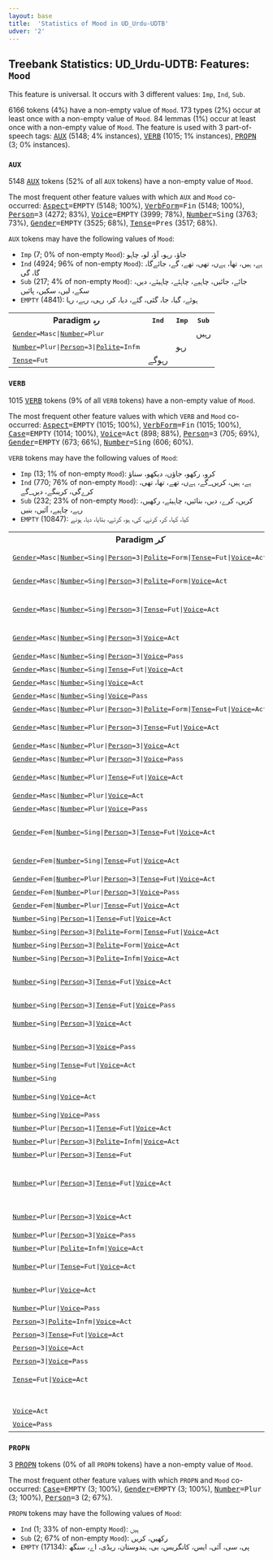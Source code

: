 ```yaml
---
layout: base
title:  'Statistics of Mood in UD_Urdu-UDTB'
udver: '2'
---
```


## Treebank Statistics: UD_Urdu-UDTB: Features: `Mood`

This feature is universal.
It occurs with 3 different values: `Imp`, `Ind`, `Sub`.

6166 tokens (4%) have a non-empty value of `Mood`.
173 types (2%) occur at least once with a non-empty value of `Mood`.
84 lemmas (1%) occur at least once with a non-empty value of `Mood`.
The feature is used with 3 part-of-speech tags: <tt><a href="ur_udtb-pos-AUX.html">AUX</a></tt> (5148; 4% instances), <tt><a href="ur_udtb-pos-VERB.html">VERB</a></tt> (1015; 1% instances), <tt><a href="ur_udtb-pos-PROPN.html">PROPN</a></tt> (3; 0% instances).

### `AUX`

5148 <tt><a href="ur_udtb-pos-AUX.html">AUX</a></tt> tokens (52% of all `AUX` tokens) have a non-empty value of `Mood`.

The most frequent other feature values with which `AUX` and `Mood` co-occurred: <tt><a href="ur_udtb-feat-Aspect.html">Aspect</a></tt><tt>=EMPTY</tt> (5148; 100%), <tt><a href="ur_udtb-feat-VerbForm.html">VerbForm</a></tt><tt>=Fin</tt> (5148; 100%), <tt><a href="ur_udtb-feat-Person.html">Person</a></tt><tt>=3</tt> (4272; 83%), <tt><a href="ur_udtb-feat-Voice.html">Voice</a></tt><tt>=EMPTY</tt> (3999; 78%), <tt><a href="ur_udtb-feat-Number.html">Number</a></tt><tt>=Sing</tt> (3763; 73%), <tt><a href="ur_udtb-feat-Gender.html">Gender</a></tt><tt>=EMPTY</tt> (3525; 68%), <tt><a href="ur_udtb-feat-Tense.html">Tense</a></tt><tt>=Pres</tt> (3517; 68%).

`AUX` tokens may have the following values of `Mood`:

* `Imp` (7; 0% of non-empty `Mood`): جاؤ، رہو، آؤ، لو، چاہو
* `Ind` (4924; 96% of non-empty `Mood`): ہے، ہیں، تھا، ہےں، تھی، تھے، گے، جائےگا، گا، گی
* `Sub` (217; 4% of non-empty `Mood`): جائے، جائیں، چاہیے، چاہئے، چاہیئے، دیں، سکے، لیں، سکیں، پائیں
* `EMPTY` (4841): ہوئے، گیا، جا، گئی، گئے، دیا، کر، رہی، رہے، رہا

<table>
  <tr><th>Paradigm <i>رہ</i></th><th><tt>Ind</tt></th><th><tt>Imp</tt></th><th><tt>Sub</tt></th></tr>
  <tr><td><tt><tt><a href="ur_udtb-feat-Gender.html">Gender</a></tt><tt>=Masc</tt>|<tt><a href="ur_udtb-feat-Number.html">Number</a></tt><tt>=Plur</tt></tt></td><td></td><td></td><td>رہیں</td></tr>
  <tr><td><tt><tt><a href="ur_udtb-feat-Number.html">Number</a></tt><tt>=Plur</tt>|<tt><a href="ur_udtb-feat-Person.html">Person</a></tt><tt>=3</tt>|<tt><a href="ur_udtb-feat-Polite.html">Polite</a></tt><tt>=Infm</tt></tt></td><td></td><td>رہو</td><td></td></tr>
  <tr><td><tt><tt><a href="ur_udtb-feat-Tense.html">Tense</a></tt><tt>=Fut</tt></tt></td><td>رہوگے</td><td></td><td></td></tr>
</table>

### `VERB`

1015 <tt><a href="ur_udtb-pos-VERB.html">VERB</a></tt> tokens (9% of all `VERB` tokens) have a non-empty value of `Mood`.

The most frequent other feature values with which `VERB` and `Mood` co-occurred: <tt><a href="ur_udtb-feat-Aspect.html">Aspect</a></tt><tt>=EMPTY</tt> (1015; 100%), <tt><a href="ur_udtb-feat-VerbForm.html">VerbForm</a></tt><tt>=Fin</tt> (1015; 100%), <tt><a href="ur_udtb-feat-Case.html">Case</a></tt><tt>=EMPTY</tt> (1014; 100%), <tt><a href="ur_udtb-feat-Voice.html">Voice</a></tt><tt>=Act</tt> (898; 88%), <tt><a href="ur_udtb-feat-Person.html">Person</a></tt><tt>=3</tt> (705; 69%), <tt><a href="ur_udtb-feat-Gender.html">Gender</a></tt><tt>=EMPTY</tt> (673; 66%), <tt><a href="ur_udtb-feat-Number.html">Number</a></tt><tt>=Sing</tt> (606; 60%).

`VERB` tokens may have the following values of `Mood`:

* `Imp` (13; 1% of non-empty `Mood`): کرو، رکھو، جاؤں، دیکھو، سناؤ
* `Ind` (770; 76% of non-empty `Mood`): ہے، ہیں، کریں_گے، ہےں، تھے، تھا، تھی، کرےگی، کریںگے، دیں_گے
* `Sub` (232; 23% of non-empty `Mood`): کریں، کرے، دیں، بنائیں، چاہیئے، رکھیں، رہے، چاہیے، آئیں، بنیں
* `EMPTY` (10847): کیا، کہا، کر، کرنے، کی، ہو، کرتے، بتایا، دیا، ہونے

<table>
  <tr><th>Paradigm <i>کر</i></th><th><tt>Ind</tt></th><th><tt>Imp</tt></th><th><tt>Sub</tt></th></tr>
  <tr><td><tt><tt><a href="ur_udtb-feat-Gender.html">Gender</a></tt><tt>=Masc</tt>|<tt><a href="ur_udtb-feat-Number.html">Number</a></tt><tt>=Sing</tt>|<tt><a href="ur_udtb-feat-Person.html">Person</a></tt><tt>=3</tt>|<tt><a href="ur_udtb-feat-Polite.html">Polite</a></tt><tt>=Form</tt>|<tt><a href="ur_udtb-feat-Tense.html">Tense</a></tt><tt>=Fut</tt>|<tt><a href="ur_udtb-feat-Voice.html">Voice</a></tt><tt>=Act</tt></tt></td><td>کریں_گے, کریںگے</td><td></td><td></td></tr>
  <tr><td><tt><tt><a href="ur_udtb-feat-Gender.html">Gender</a></tt><tt>=Masc</tt>|<tt><a href="ur_udtb-feat-Number.html">Number</a></tt><tt>=Sing</tt>|<tt><a href="ur_udtb-feat-Person.html">Person</a></tt><tt>=3</tt>|<tt><a href="ur_udtb-feat-Polite.html">Polite</a></tt><tt>=Form</tt>|<tt><a href="ur_udtb-feat-Voice.html">Voice</a></tt><tt>=Act</tt></tt></td><td></td><td></td><td>کریں_گے, کریں</td></tr>
  <tr><td><tt><tt><a href="ur_udtb-feat-Gender.html">Gender</a></tt><tt>=Masc</tt>|<tt><a href="ur_udtb-feat-Number.html">Number</a></tt><tt>=Sing</tt>|<tt><a href="ur_udtb-feat-Person.html">Person</a></tt><tt>=3</tt>|<tt><a href="ur_udtb-feat-Tense.html">Tense</a></tt><tt>=Fut</tt>|<tt><a href="ur_udtb-feat-Voice.html">Voice</a></tt><tt>=Act</tt></tt></td><td>کریں_گے, کرےگا, کریگا</td><td></td><td></td></tr>
  <tr><td><tt><tt><a href="ur_udtb-feat-Gender.html">Gender</a></tt><tt>=Masc</tt>|<tt><a href="ur_udtb-feat-Number.html">Number</a></tt><tt>=Sing</tt>|<tt><a href="ur_udtb-feat-Person.html">Person</a></tt><tt>=3</tt>|<tt><a href="ur_udtb-feat-Voice.html">Voice</a></tt><tt>=Act</tt></tt></td><td></td><td></td><td>کریں, کرے</td></tr>
  <tr><td><tt><tt><a href="ur_udtb-feat-Gender.html">Gender</a></tt><tt>=Masc</tt>|<tt><a href="ur_udtb-feat-Number.html">Number</a></tt><tt>=Sing</tt>|<tt><a href="ur_udtb-feat-Person.html">Person</a></tt><tt>=3</tt>|<tt><a href="ur_udtb-feat-Voice.html">Voice</a></tt><tt>=Pass</tt></tt></td><td></td><td></td><td>کریں</td></tr>
  <tr><td><tt><tt><a href="ur_udtb-feat-Gender.html">Gender</a></tt><tt>=Masc</tt>|<tt><a href="ur_udtb-feat-Number.html">Number</a></tt><tt>=Sing</tt>|<tt><a href="ur_udtb-feat-Tense.html">Tense</a></tt><tt>=Fut</tt>|<tt><a href="ur_udtb-feat-Voice.html">Voice</a></tt><tt>=Act</tt></tt></td><td>کریں_گے</td><td></td><td></td></tr>
  <tr><td><tt><tt><a href="ur_udtb-feat-Gender.html">Gender</a></tt><tt>=Masc</tt>|<tt><a href="ur_udtb-feat-Number.html">Number</a></tt><tt>=Sing</tt>|<tt><a href="ur_udtb-feat-Voice.html">Voice</a></tt><tt>=Act</tt></tt></td><td></td><td></td><td>کریں</td></tr>
  <tr><td><tt><tt><a href="ur_udtb-feat-Gender.html">Gender</a></tt><tt>=Masc</tt>|<tt><a href="ur_udtb-feat-Number.html">Number</a></tt><tt>=Sing</tt>|<tt><a href="ur_udtb-feat-Voice.html">Voice</a></tt><tt>=Pass</tt></tt></td><td></td><td></td><td>کریں</td></tr>
  <tr><td><tt><tt><a href="ur_udtb-feat-Gender.html">Gender</a></tt><tt>=Masc</tt>|<tt><a href="ur_udtb-feat-Number.html">Number</a></tt><tt>=Plur</tt>|<tt><a href="ur_udtb-feat-Person.html">Person</a></tt><tt>=3</tt>|<tt><a href="ur_udtb-feat-Polite.html">Polite</a></tt><tt>=Form</tt>|<tt><a href="ur_udtb-feat-Tense.html">Tense</a></tt><tt>=Fut</tt>|<tt><a href="ur_udtb-feat-Voice.html">Voice</a></tt><tt>=Act</tt></tt></td><td>کرینگے</td><td></td><td></td></tr>
  <tr><td><tt><tt><a href="ur_udtb-feat-Gender.html">Gender</a></tt><tt>=Masc</tt>|<tt><a href="ur_udtb-feat-Number.html">Number</a></tt><tt>=Plur</tt>|<tt><a href="ur_udtb-feat-Person.html">Person</a></tt><tt>=3</tt>|<tt><a href="ur_udtb-feat-Tense.html">Tense</a></tt><tt>=Fut</tt>|<tt><a href="ur_udtb-feat-Voice.html">Voice</a></tt><tt>=Act</tt></tt></td><td>کریں_گے, کرےنگے</td><td></td><td></td></tr>
  <tr><td><tt><tt><a href="ur_udtb-feat-Gender.html">Gender</a></tt><tt>=Masc</tt>|<tt><a href="ur_udtb-feat-Number.html">Number</a></tt><tt>=Plur</tt>|<tt><a href="ur_udtb-feat-Person.html">Person</a></tt><tt>=3</tt>|<tt><a href="ur_udtb-feat-Voice.html">Voice</a></tt><tt>=Act</tt></tt></td><td></td><td></td><td>کریں</td></tr>
  <tr><td><tt><tt><a href="ur_udtb-feat-Gender.html">Gender</a></tt><tt>=Masc</tt>|<tt><a href="ur_udtb-feat-Number.html">Number</a></tt><tt>=Plur</tt>|<tt><a href="ur_udtb-feat-Person.html">Person</a></tt><tt>=3</tt>|<tt><a href="ur_udtb-feat-Voice.html">Voice</a></tt><tt>=Pass</tt></tt></td><td></td><td></td><td>کریں</td></tr>
  <tr><td><tt><tt><a href="ur_udtb-feat-Gender.html">Gender</a></tt><tt>=Masc</tt>|<tt><a href="ur_udtb-feat-Number.html">Number</a></tt><tt>=Plur</tt>|<tt><a href="ur_udtb-feat-Tense.html">Tense</a></tt><tt>=Fut</tt>|<tt><a href="ur_udtb-feat-Voice.html">Voice</a></tt><tt>=Act</tt></tt></td><td>کریں_گے, کرےنگے</td><td></td><td></td></tr>
  <tr><td><tt><tt><a href="ur_udtb-feat-Gender.html">Gender</a></tt><tt>=Masc</tt>|<tt><a href="ur_udtb-feat-Number.html">Number</a></tt><tt>=Plur</tt>|<tt><a href="ur_udtb-feat-Voice.html">Voice</a></tt><tt>=Act</tt></tt></td><td></td><td></td><td>کریں</td></tr>
  <tr><td><tt><tt><a href="ur_udtb-feat-Gender.html">Gender</a></tt><tt>=Masc</tt>|<tt><a href="ur_udtb-feat-Number.html">Number</a></tt><tt>=Plur</tt>|<tt><a href="ur_udtb-feat-Voice.html">Voice</a></tt><tt>=Pass</tt></tt></td><td></td><td></td><td>کریں</td></tr>
  <tr><td><tt><tt><a href="ur_udtb-feat-Gender.html">Gender</a></tt><tt>=Fem</tt>|<tt><a href="ur_udtb-feat-Number.html">Number</a></tt><tt>=Sing</tt>|<tt><a href="ur_udtb-feat-Person.html">Person</a></tt><tt>=3</tt>|<tt><a href="ur_udtb-feat-Tense.html">Tense</a></tt><tt>=Fut</tt>|<tt><a href="ur_udtb-feat-Voice.html">Voice</a></tt><tt>=Act</tt></tt></td><td>کرےگی, کریں_گی, کریگی</td><td></td><td></td></tr>
  <tr><td><tt><tt><a href="ur_udtb-feat-Gender.html">Gender</a></tt><tt>=Fem</tt>|<tt><a href="ur_udtb-feat-Number.html">Number</a></tt><tt>=Sing</tt>|<tt><a href="ur_udtb-feat-Tense.html">Tense</a></tt><tt>=Fut</tt>|<tt><a href="ur_udtb-feat-Voice.html">Voice</a></tt><tt>=Act</tt></tt></td><td>کرےگی, کریں_گی</td><td></td><td></td></tr>
  <tr><td><tt><tt><a href="ur_udtb-feat-Gender.html">Gender</a></tt><tt>=Fem</tt>|<tt><a href="ur_udtb-feat-Number.html">Number</a></tt><tt>=Plur</tt>|<tt><a href="ur_udtb-feat-Person.html">Person</a></tt><tt>=3</tt>|<tt><a href="ur_udtb-feat-Tense.html">Tense</a></tt><tt>=Fut</tt>|<tt><a href="ur_udtb-feat-Voice.html">Voice</a></tt><tt>=Act</tt></tt></td><td>کریں_گی</td><td></td><td></td></tr>
  <tr><td><tt><tt><a href="ur_udtb-feat-Gender.html">Gender</a></tt><tt>=Fem</tt>|<tt><a href="ur_udtb-feat-Number.html">Number</a></tt><tt>=Plur</tt>|<tt><a href="ur_udtb-feat-Person.html">Person</a></tt><tt>=3</tt>|<tt><a href="ur_udtb-feat-Voice.html">Voice</a></tt><tt>=Pass</tt></tt></td><td></td><td></td><td>کریں</td></tr>
  <tr><td><tt><tt><a href="ur_udtb-feat-Gender.html">Gender</a></tt><tt>=Fem</tt>|<tt><a href="ur_udtb-feat-Number.html">Number</a></tt><tt>=Plur</tt>|<tt><a href="ur_udtb-feat-Tense.html">Tense</a></tt><tt>=Fut</tt>|<tt><a href="ur_udtb-feat-Voice.html">Voice</a></tt><tt>=Act</tt></tt></td><td>کریں_گی</td><td></td><td></td></tr>
  <tr><td><tt><tt><a href="ur_udtb-feat-Number.html">Number</a></tt><tt>=Sing</tt>|<tt><a href="ur_udtb-feat-Person.html">Person</a></tt><tt>=1</tt>|<tt><a href="ur_udtb-feat-Tense.html">Tense</a></tt><tt>=Fut</tt>|<tt><a href="ur_udtb-feat-Voice.html">Voice</a></tt><tt>=Act</tt></tt></td><td>کروںگا</td><td></td><td></td></tr>
  <tr><td><tt><tt><a href="ur_udtb-feat-Number.html">Number</a></tt><tt>=Sing</tt>|<tt><a href="ur_udtb-feat-Person.html">Person</a></tt><tt>=3</tt>|<tt><a href="ur_udtb-feat-Polite.html">Polite</a></tt><tt>=Form</tt>|<tt><a href="ur_udtb-feat-Tense.html">Tense</a></tt><tt>=Fut</tt>|<tt><a href="ur_udtb-feat-Voice.html">Voice</a></tt><tt>=Act</tt></tt></td><td>کریں_گے</td><td></td><td></td></tr>
  <tr><td><tt><tt><a href="ur_udtb-feat-Number.html">Number</a></tt><tt>=Sing</tt>|<tt><a href="ur_udtb-feat-Person.html">Person</a></tt><tt>=3</tt>|<tt><a href="ur_udtb-feat-Polite.html">Polite</a></tt><tt>=Form</tt>|<tt><a href="ur_udtb-feat-Voice.html">Voice</a></tt><tt>=Act</tt></tt></td><td></td><td></td><td>کریں</td></tr>
  <tr><td><tt><tt><a href="ur_udtb-feat-Number.html">Number</a></tt><tt>=Sing</tt>|<tt><a href="ur_udtb-feat-Person.html">Person</a></tt><tt>=3</tt>|<tt><a href="ur_udtb-feat-Polite.html">Polite</a></tt><tt>=Infm</tt>|<tt><a href="ur_udtb-feat-Voice.html">Voice</a></tt><tt>=Act</tt></tt></td><td></td><td>کرو</td><td></td></tr>
  <tr><td><tt><tt><a href="ur_udtb-feat-Number.html">Number</a></tt><tt>=Sing</tt>|<tt><a href="ur_udtb-feat-Person.html">Person</a></tt><tt>=3</tt>|<tt><a href="ur_udtb-feat-Tense.html">Tense</a></tt><tt>=Fut</tt>|<tt><a href="ur_udtb-feat-Voice.html">Voice</a></tt><tt>=Act</tt></tt></td><td>کرےگی, کرےگا, کریںگے</td><td></td><td></td></tr>
  <tr><td><tt><tt><a href="ur_udtb-feat-Number.html">Number</a></tt><tt>=Sing</tt>|<tt><a href="ur_udtb-feat-Person.html">Person</a></tt><tt>=3</tt>|<tt><a href="ur_udtb-feat-Tense.html">Tense</a></tt><tt>=Fut</tt>|<tt><a href="ur_udtb-feat-Voice.html">Voice</a></tt><tt>=Pass</tt></tt></td><td>کرےگا</td><td></td><td></td></tr>
  <tr><td><tt><tt><a href="ur_udtb-feat-Number.html">Number</a></tt><tt>=Sing</tt>|<tt><a href="ur_udtb-feat-Person.html">Person</a></tt><tt>=3</tt>|<tt><a href="ur_udtb-feat-Voice.html">Voice</a></tt><tt>=Act</tt></tt></td><td></td><td></td><td>کرے, کریں</td></tr>
  <tr><td><tt><tt><a href="ur_udtb-feat-Number.html">Number</a></tt><tt>=Sing</tt>|<tt><a href="ur_udtb-feat-Person.html">Person</a></tt><tt>=3</tt>|<tt><a href="ur_udtb-feat-Voice.html">Voice</a></tt><tt>=Pass</tt></tt></td><td></td><td></td><td>کریں, کرے</td></tr>
  <tr><td><tt><tt><a href="ur_udtb-feat-Number.html">Number</a></tt><tt>=Sing</tt>|<tt><a href="ur_udtb-feat-Tense.html">Tense</a></tt><tt>=Fut</tt>|<tt><a href="ur_udtb-feat-Voice.html">Voice</a></tt><tt>=Act</tt></tt></td><td>کریں_گے</td><td></td><td></td></tr>
  <tr><td><tt><tt><a href="ur_udtb-feat-Number.html">Number</a></tt><tt>=Sing</tt></tt></td><td></td><td></td><td>کریں</td></tr>
  <tr><td><tt><tt><a href="ur_udtb-feat-Number.html">Number</a></tt><tt>=Sing</tt>|<tt><a href="ur_udtb-feat-Voice.html">Voice</a></tt><tt>=Act</tt></tt></td><td></td><td></td><td>کریں, کرے</td></tr>
  <tr><td><tt><tt><a href="ur_udtb-feat-Number.html">Number</a></tt><tt>=Sing</tt>|<tt><a href="ur_udtb-feat-Voice.html">Voice</a></tt><tt>=Pass</tt></tt></td><td></td><td></td><td>کریں</td></tr>
  <tr><td><tt><tt><a href="ur_udtb-feat-Number.html">Number</a></tt><tt>=Plur</tt>|<tt><a href="ur_udtb-feat-Person.html">Person</a></tt><tt>=1</tt>|<tt><a href="ur_udtb-feat-Tense.html">Tense</a></tt><tt>=Fut</tt>|<tt><a href="ur_udtb-feat-Voice.html">Voice</a></tt><tt>=Act</tt></tt></td><td>کریں_گے</td><td></td><td></td></tr>
  <tr><td><tt><tt><a href="ur_udtb-feat-Number.html">Number</a></tt><tt>=Plur</tt>|<tt><a href="ur_udtb-feat-Person.html">Person</a></tt><tt>=3</tt>|<tt><a href="ur_udtb-feat-Polite.html">Polite</a></tt><tt>=Infm</tt>|<tt><a href="ur_udtb-feat-Voice.html">Voice</a></tt><tt>=Act</tt></tt></td><td></td><td>کرو</td><td></td></tr>
  <tr><td><tt><tt><a href="ur_udtb-feat-Number.html">Number</a></tt><tt>=Plur</tt>|<tt><a href="ur_udtb-feat-Person.html">Person</a></tt><tt>=3</tt>|<tt><a href="ur_udtb-feat-Tense.html">Tense</a></tt><tt>=Fut</tt></tt></td><td>گے</td><td></td><td></td></tr>
  <tr><td><tt><tt><a href="ur_udtb-feat-Number.html">Number</a></tt><tt>=Plur</tt>|<tt><a href="ur_udtb-feat-Person.html">Person</a></tt><tt>=3</tt>|<tt><a href="ur_udtb-feat-Tense.html">Tense</a></tt><tt>=Fut</tt>|<tt><a href="ur_udtb-feat-Voice.html">Voice</a></tt><tt>=Act</tt></tt></td><td>کریں_گے, کریںگے, کریں, کرےگا</td><td></td><td></td></tr>
  <tr><td><tt><tt><a href="ur_udtb-feat-Number.html">Number</a></tt><tt>=Plur</tt>|<tt><a href="ur_udtb-feat-Person.html">Person</a></tt><tt>=3</tt>|<tt><a href="ur_udtb-feat-Voice.html">Voice</a></tt><tt>=Act</tt></tt></td><td></td><td></td><td>کریں, کرے</td></tr>
  <tr><td><tt><tt><a href="ur_udtb-feat-Number.html">Number</a></tt><tt>=Plur</tt>|<tt><a href="ur_udtb-feat-Person.html">Person</a></tt><tt>=3</tt>|<tt><a href="ur_udtb-feat-Voice.html">Voice</a></tt><tt>=Pass</tt></tt></td><td></td><td></td><td>کریں</td></tr>
  <tr><td><tt><tt><a href="ur_udtb-feat-Number.html">Number</a></tt><tt>=Plur</tt>|<tt><a href="ur_udtb-feat-Polite.html">Polite</a></tt><tt>=Infm</tt>|<tt><a href="ur_udtb-feat-Voice.html">Voice</a></tt><tt>=Act</tt></tt></td><td></td><td>کرو</td><td></td></tr>
  <tr><td><tt><tt><a href="ur_udtb-feat-Number.html">Number</a></tt><tt>=Plur</tt>|<tt><a href="ur_udtb-feat-Tense.html">Tense</a></tt><tt>=Fut</tt>|<tt><a href="ur_udtb-feat-Voice.html">Voice</a></tt><tt>=Act</tt></tt></td><td>کریںگے, کریں_گے</td><td></td><td></td></tr>
  <tr><td><tt><tt><a href="ur_udtb-feat-Number.html">Number</a></tt><tt>=Plur</tt>|<tt><a href="ur_udtb-feat-Voice.html">Voice</a></tt><tt>=Act</tt></tt></td><td></td><td></td><td>کریں, کرے</td></tr>
  <tr><td><tt><tt><a href="ur_udtb-feat-Number.html">Number</a></tt><tt>=Plur</tt>|<tt><a href="ur_udtb-feat-Voice.html">Voice</a></tt><tt>=Pass</tt></tt></td><td></td><td></td><td>کریں</td></tr>
  <tr><td><tt><tt><a href="ur_udtb-feat-Person.html">Person</a></tt><tt>=3</tt>|<tt><a href="ur_udtb-feat-Polite.html">Polite</a></tt><tt>=Infm</tt>|<tt><a href="ur_udtb-feat-Voice.html">Voice</a></tt><tt>=Act</tt></tt></td><td></td><td>کرو</td><td></td></tr>
  <tr><td><tt><tt><a href="ur_udtb-feat-Person.html">Person</a></tt><tt>=3</tt>|<tt><a href="ur_udtb-feat-Tense.html">Tense</a></tt><tt>=Fut</tt>|<tt><a href="ur_udtb-feat-Voice.html">Voice</a></tt><tt>=Act</tt></tt></td><td>کریں_گے</td><td></td><td></td></tr>
  <tr><td><tt><tt><a href="ur_udtb-feat-Person.html">Person</a></tt><tt>=3</tt>|<tt><a href="ur_udtb-feat-Voice.html">Voice</a></tt><tt>=Act</tt></tt></td><td></td><td></td><td>کریں</td></tr>
  <tr><td><tt><tt><a href="ur_udtb-feat-Person.html">Person</a></tt><tt>=3</tt>|<tt><a href="ur_udtb-feat-Voice.html">Voice</a></tt><tt>=Pass</tt></tt></td><td></td><td></td><td>کریں</td></tr>
  <tr><td><tt><tt><a href="ur_udtb-feat-Tense.html">Tense</a></tt><tt>=Fut</tt>|<tt><a href="ur_udtb-feat-Voice.html">Voice</a></tt><tt>=Act</tt></tt></td><td>کریں_گے, کریںگے</td><td></td><td></td></tr>
  <tr><td><tt></tt></td><td></td><td></td><td>کریں</td></tr>
  <tr><td><tt><tt><a href="ur_udtb-feat-Voice.html">Voice</a></tt><tt>=Act</tt></tt></td><td></td><td></td><td>کریں</td></tr>
  <tr><td><tt><tt><a href="ur_udtb-feat-Voice.html">Voice</a></tt><tt>=Pass</tt></tt></td><td></td><td></td><td>کریں</td></tr>
</table>

### `PROPN`

3 <tt><a href="ur_udtb-pos-PROPN.html">PROPN</a></tt> tokens (0% of all `PROPN` tokens) have a non-empty value of `Mood`.

The most frequent other feature values with which `PROPN` and `Mood` co-occurred: <tt><a href="ur_udtb-feat-Case.html">Case</a></tt><tt>=EMPTY</tt> (3; 100%), <tt><a href="ur_udtb-feat-Gender.html">Gender</a></tt><tt>=EMPTY</tt> (3; 100%), <tt><a href="ur_udtb-feat-Number.html">Number</a></tt><tt>=Plur</tt> (3; 100%), <tt><a href="ur_udtb-feat-Person.html">Person</a></tt><tt>=3</tt> (2; 67%).

`PROPN` tokens may have the following values of `Mood`:

* `Ind` (1; 33% of non-empty `Mood`): ہیں
* `Sub` (2; 67% of non-empty `Mood`): رکھیں، کریں
* `EMPTY` (17134): پی، سی، آئی، ایس، کانگریس، بی، ہندوستان، ریڈی، اے، سنگھ

